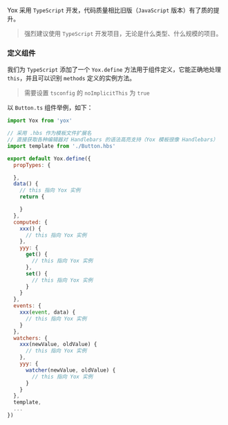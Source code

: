 Yox 采用 `TypeScript` 开发，代码质量相比旧版（`JavaScript` 版本）有了质的提升。

> 强烈建议使用 `TypeScript` 开发项目，无论是什么类型、什么规模的项目。

### 定义组件

我们为 `TypeScript` 添加了一个 `Yox.define` 方法用于组件定义，它能正确地处理 `this`，并且可以识别 `methods` 定义的实例方法。

> 需要设置 `tsconfig` 的 `noImplicitThis` 为 `true`

以 `Button.ts` 组件举例，如下：

```js
import Yox from 'yox'

// 采用 .hbs 作为模板文件扩展名
// 直接获取各种编辑器对 Handlebars 的语法高亮支持（Yox 模板很像 Handlebars）
import template from './Button.hbs'

export default Yox.define({
  propTypes: {

  },
  data() {
    // this 指向 Yox 实例
    return {

    }
  },
  computed: {
    xxx() {
      // this 指向 Yox 实例
    },
    yyy: {
      get() {
        // this 指向 Yox 实例
      },
      set() {
        // this 指向 Yox 实例
      }
    }
  },
  events: {
    xxx(event, data) {
      // this 指向 Yox 实例
    }
  },
  watchers: {
    xxx(newValue, oldValue) {
      // this 指向 Yox 实例
    },
    yyy: {
      watcher(newValue, oldValue) {
        // this 指向 Yox 实例
      }
    }
  },
  template,
  ...
})
```